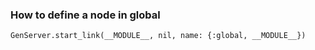 ### How to define a node in global 

`GenServer.start_link(__MODULE__, nil, name: {:global, __MODULE__})`

